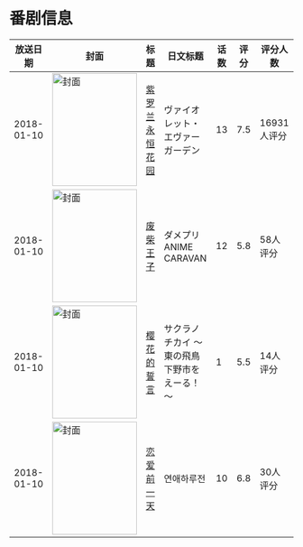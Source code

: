 # 番剧信息

|放送日期|封面|标题|日文标题|话数|评分|评分人数|
|---|---|---|---|---|---|---|
|2018-01-10|<img src="//lain.bgm.tv/pic/cover/c/1e/e2/183878_Fef1o.jpg" alt="封面" style="width:150px;height:200px;object-fit:cover;">|[紫罗兰永恒花园](https://bangumi.tv/subject/183878)|ヴァイオレット・エヴァーガーデン|13|7.5|16931人评分|
|2018-01-10|<img src="//lain.bgm.tv/pic/cover/c/76/ee/220458_koud0.jpg" alt="封面" style="width:150px;height:200px;object-fit:cover;">|[废柴王子](https://bangumi.tv/subject/220458)|ダメプリ ANIME CARAVAN|12|5.8|58人评分|
|2018-01-10|<img src="//lain.bgm.tv/pic/cover/c/65/be/231067_SS3uX.jpg" alt="封面" style="width:150px;height:200px;object-fit:cover;">|[樱花的誓言](https://bangumi.tv/subject/231067)|サクラノチカイ ～東の飛鳥 下野市をえーる！～|1|5.5|14人评分|
|2018-01-10|<img src="//lain.bgm.tv/pic/cover/c/8e/29/254982_H6uPf.jpg" alt="封面" style="width:150px;height:200px;object-fit:cover;">|[恋爱前一天](https://bangumi.tv/subject/254982)|연애하루전|10|6.8|30人评分|
